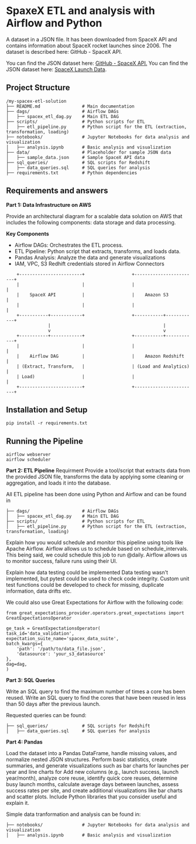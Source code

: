 # SpaxeX ETL and analysis with Airflow and Python
A dataset in a JSON file. It has been downloaded from SpaceX API and contains information about SpaceX rocket launches since 2006.
The dataset is described here: GitHub - SpaceX API.

You can find the JSON dataset here: [GitHub - SpaceX API.](https://github.com/r-spacex/SpaceX-API)
You can find the JSON dataset here: [SpaceX Launch Data](https://api.spacexdata.com/v5/launches/).

## Project Structure
```
/my-spacex-etl-solution
├── README.md                # Main documentation
├── dags/                    # Airflow DAGs
│   ├── spacex_etl_dag.py    # Main ETL DAG
├── scripts/                 # Python scripts for ETL
│   ├── etl_pipeline.py      # Python script for the ETL (extraction, transformation, loading)
├── notebooks/               # Jupyter Notebooks for data analysis and visualization
│   ├── analysis.ipynb       # Basic analysis and visualization
├── data/                    # Placeholder for sample JSON data
│   ├── sample_data.json     # Sample SpaceX API data
├── sql_queries/             # SQL scripts for Redshift
│   ├── data_queries.sql     # SQL queries for analysis
├── requirements.txt         # Python dependencies
```

## Requirements and answers
**Part 1: Data Infrastructure on AWS**

Provide an architectural diagram for a scalable data solution on AWS that includes the following components: data storage and data processing.

**Key Components**

- Airflow DAGs: Orchestrates the ETL process.
- ETL Pipeline: Python script that extracts, transforms, and loads data.
- Pandas Analysis: Analyze the data and generate visualizations
- IAM, VPC, S3 Redhift credentials stored in Airflow Connectors
```
    +------------------------+                  +------------------------+
    |                        |                  |                        |
    |    SpaceX API          |                  |    Amazon S3           |
    |                        |                  |                        |
    +-----------+------------+                  +-----------+------------+
                |                                           |
                v                                           v
    +-----------+------------+                  +-----------+------------+
    |                        |                  |                        |
    |    Airflow DAG         |                  |    Amazon Redshift     |
    | (Extract, Transform,   |                  | (Load and Analytics)   |
    | Load)                  |                  |                        |
    +------------------------+                  +------------------------+
```

## Installation and Setup

```
pip install -r requirements.txt
```

## Running the Pipeline

```
airflow webserver
airflow scheduler
```

**Part 2: ETL Pipeline**
Requirment Provide a tool/script that extracts data from the provided JSON file, transforms the data by applying some cleaning or aggregation, and loads it into the database.

All ETL pipeline has been done using Python and Airflow and can be found in
```
├── dags/                    # Airflow DAGs
│   ├── spacex_etl_dag.py    # Main ETL DAG
├── scripts/                 # Python scripts for ETL
│   ├── etl_pipeline.py      # Python script for the ETL (extraction, transformation, loading)
```
Explain how you would schedule and monitor this pipeline using tools like Apache Airflow.
Airflow allows us to schedule based on schedule_intervals. This being said, we could schedule this job to run @daily. Airflow allows us to monitor success, failure runs using their UI.

Explain how data testing could be implemented
Data testing wasn't implemented, but pytest could be used to check code integrity. Custom unit test functions could be developed to check for missing, duplicate information, data drifts etc.

We could also use Great Expectations for Airflow with the following code:

```
from great_expectations_provider.operators.great_expectations import GreatExpectationsOperator

ge_task = GreatExpectationsOperator(
task_id='data_validation',
expectation_suite_name='spacex_data_suite',
batch_kwargs={
    'path': '/path/to/data_file.json',
    'datasource': 'your_s3_datasource'
},
dag=dag,
)
```

**Part 3: SQL Queries**

Write an SQL query to find the maximum number of times a core has been reused.
Write an SQL query to find the cores that have been reused in less than 50 days after the previous launch.

Requested queries can be found:
```
├── sql_queries/             # SQL scripts for Redshift
│   ├── data_queries.sql     # SQL queries for analysis
```

**Part 4: Pandas**

Load the dataset into a Pandas DataFrame, handle missing values, and normalize nested JSON structures.
Perform basic statistics, create summaries, and generate visualizations such as bar charts for launches per year and line charts for
Add new columns (e.g., launch success, launch year/month), analyze core reuse, identify quick core reuses, determine busy launch months, calculate average days between launches, assess success rates per site, and create additional visualizations like bar charts and scatter plots.
Include Python libraries that you consider useful and explain it.

Simple data tranformation and analysis can be found in:
```
├── notebooks/               # Jupyter Notebooks for data analysis and visualization
│   ├── analysis.ipynb       # Basic analysis and visualization 
```